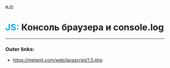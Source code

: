 #JS
# <font color="#00b0f0">JS:</font> Консоль браузера и console.log
---
### Outer links:
- https://metanit.com/web/javascript/1.5.php